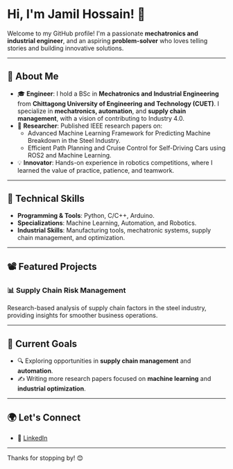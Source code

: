 # Hi, I'm Jamil Hossain! 👋

Welcome to my GitHub profile! I'm a passionate **mechatronics and industrial engineer**, and an aspiring **problem-solver** who loves telling stories and building innovative solutions. 

---

## 🌟 About Me

- 🎓 **Engineer**: I hold a BSc in **Mechatronics and Industrial Engineering** from **Chittagong University of Engineering and Technology (CUET)**. I specialize in **mechatronics, automation**, and **supply chain management**, with a vision of contributing to Industry 4.0.
- 📜 **Researcher**: Published IEEE research papers on:
  - Advanced Machine Learning Framework for Predicting Machine Breakdown in the Steel Industry.
  - Efficient Path Planning and Cruise Control for Self-Driving Cars using ROS2 and Machine Learning.
- 💡 **Innovator**: Hands-on experience in robotics competitions, where I learned the value of practice, patience, and teamwork.

---

## 🔧 Technical Skills

- **Programming & Tools**: Python, C/C++, Arduino.
- **Specializations**: Machine Learning, Automation, and Robotics.
- **Industrial Skills**: Manufacturing tools, mechatronic systems, supply chain management, and optimization.

---

## 📽️ Featured Projects

### 📊 Supply Chain Risk Management
Research-based analysis of supply chain factors in the steel industry, providing insights for smoother business operations.

---

## 📖 Current Goals

- 🔍 Exploring opportunities in **supply chain management** and **automation**.
- ✍️ Writing more research papers focused on **machine learning** and **industrial optimization**.

---

## 🌍 Let's Connect

- 💼 [LinkedIn]([https://www.linkedin.com/in/jamil-hossain/](https://www.linkedin.com/in/jamil-h0ssain?utm_source=share&utm_campaign=share_via&utm_content=profile&utm_medium=android_app))

---

Thanks for stopping by! 😊
